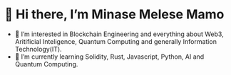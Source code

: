 # 👋 Hi there, I’m Minase Melese Mamo

- 👀 I’m interested in Blockchain Engineering and everything about Web3, Aritificial Inteligence, Quantum Computing and generally Information Technology(IT).
- 🌱 I’m currently learning  Solidity, Rust, Javascript, Python, AI and Quantum Computing.


